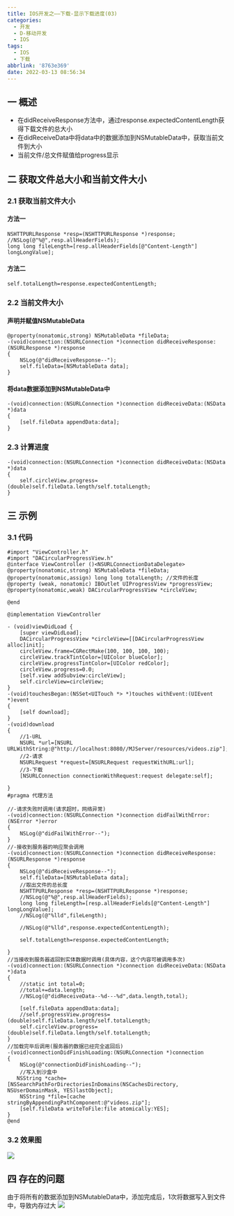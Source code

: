 ```yaml
---
title: IOS开发之——下载-显示下载进度(03)
categories:
  - 开发
  - D-移动开发
  - IOS
tags:
  - IOS
  - 下载
abbrlink: '8763e369'
date: 2022-03-13 08:56:34
---
```

## 一 概述

* 在didReceiveResponse方法中，通过response.expectedContentLength获得下载文件的总大小
* 在didReceiveData中将data中的数据添加到NSMutableData中，获取当前文件到大小
* 当前文件/总文件赋值给progress显示

<!--more-->

## 二 获取文件总大小和当前文件大小

### 2.1 获取当前文件大小

#### 方法一

```
NSHTTPURLResponse *resp=(NSHTTPURLResponse *)response;
//NSLog(@"%@",resp.allHeaderFields);
long long fileLength=[resp.allHeaderFields[@"Content-Length"] longLongValue];
```

#### 方法二

```
self.totalLength=response.expectedContentLength;
```

### 2.2 当前文件大小

#### 声明并赋值NSMutableData

```
@property(nonatomic,strong) NSMutableData *fileData;
-(void)connection:(NSURLConnection *)connection didReceiveResponse:(NSURLResponse *)response
{
    NSLog(@"didReceiveResponse--");
    self.fileData=[NSMutableData data]; 
}
```

#### 将data数据添加到NSMutableData中

```
-(void)connection:(NSURLConnection *)connection didReceiveData:(NSData *)data
{ 
    [self.fileData appendData:data];   
}
```

### 2.3 计算进度

```
-(void)connection:(NSURLConnection *)connection didReceiveData:(NSData *)data
{
    self.circleView.progress=(double)self.fileData.length/self.totalLength;   
}
```

## 三 示例

### 3.1 代码

```
#import "ViewController.h"
#import "DACircularProgressView.h"
@interface ViewController ()<NSURLConnectionDataDelegate>
@property(nonatomic,strong) NSMutableData *fileData;
@property(nonatomic,assign) long long totalLength; //文件的长度
@property (weak, nonatomic) IBOutlet UIProgressView *progressView;
@property(nonatomic,weak) DACircularProgressView *circleView;

@end

@implementation ViewController

- (void)viewDidLoad {
    [super viewDidLoad];
    DACircularProgressView *circleView=[[DACircularProgressView alloc]init];
    circleView.frame=CGRectMake(100, 100, 100, 100);
    circleView.trackTintColor=[UIColor blueColor];
    circleView.progressTintColor=[UIColor redColor];
    circleView.progress=0.0;
    [self.view addSubview:circleView];
    self.circleView=circleView;   
}
-(void)touchesBegan:(NSSet<UITouch *> *)touches withEvent:(UIEvent *)event
{
    [self download];
}
-(void)download
{
    //1-URL
    NSURL *url=[NSURL URLWithString:@"http://localhost:8080//MJServer/resources/videos.zip"];
    //2-请求
    NSURLRequest *request=[NSURLRequest requestWithURL:url];
    //3-下载
    [NSURLConnection connectionWithRequest:request delegate:self];
    
}
#pragma 代理方法

//-请求失败时调用(请求超时，网络异常)
-(void)connection:(NSURLConnection *)connection didFailWithError:(NSError *)error
{
    NSLog(@"didFailWithError--");
}
//-接收到服务器的响应聚会调用
-(void)connection:(NSURLConnection *)connection didReceiveResponse:(NSURLResponse *)response
{
    NSLog(@"didReceiveResponse--");
    self.fileData=[NSMutableData data];
    //取出文件的总长度
    NSHTTPURLResponse *resp=(NSHTTPURLResponse *)response;
    //NSLog(@"%@",resp.allHeaderFields);
    long long fileLength=[resp.allHeaderFields[@"Content-Length"] longLongValue];
    //NSLog(@"%lld",fileLength);
    
    //NSLog(@"%lld",response.expectedContentLength);
    
    self.totalLength=response.expectedContentLength;
      
}
//当接收到服务器返回到实体数据时调用(具体内容，这个内容可被调用多次)
-(void)connection:(NSURLConnection *)connection didReceiveData:(NSData *)data
{
    //static int total=0;
    //total+=data.length;
    //NSLog(@"didReceiveData--%d---%d",data.length,total);
    
    [self.fileData appendData:data];
    //self.progressView.progress=(double)self.fileData.length/self.totalLength;
    self.circleView.progress=(double)self.fileData.length/self.totalLength;   
}
//加载完毕后调用(服务器的数据已经完全返回后)
-(void)connectionDidFinishLoading:(NSURLConnection *)connection
{
    NSLog(@"connectionDidFinishLoading--");
    //写入到沙盒中
   NSString *cache= [NSSearchPathForDirectoriesInDomains(NSCachesDirectory, NSUserDomainMask, YES)lastObject];
    NSString *file=[cache stringByAppendingPathComponent:@"videos.zip"];
    [self.fileData writeToFile:file atomically:YES];
}
@end
```

### 3.2 效果图

![][1]

## 四 存在的问题

由于将所有的数据添加到NSMutableData中，添加完成后，1次将数据写入到文件中，导致内存过大
![][2]



[1]:https://cdn.staticaly.com/gh/PGzxc/CDN/master/blog-ios/ios-download-03-progress-view.gif
[2]:https://cdn.staticaly.com/gh/PGzxc/CDN/master/blog-ios/ios-download-03-memory-big.png